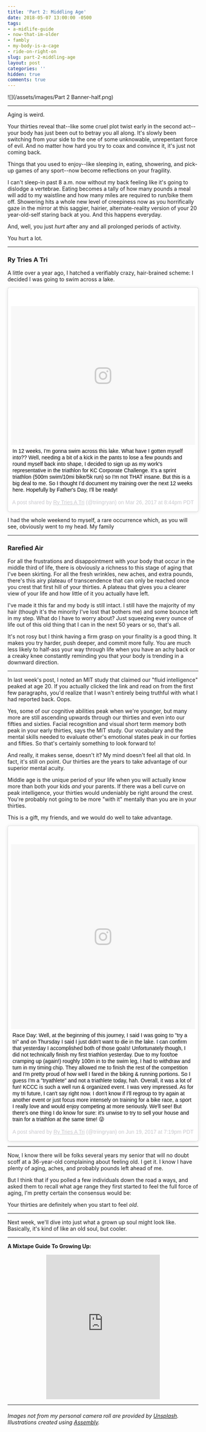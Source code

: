 ```yaml
---
title: 'Part 2: Middling Age'
date: 2018-05-07 13:00:00 -0500
tags:
- a-midlife-guide
- now-that-im-older
- fambly
- my-body-is-a-cage
- ride-on-right-on
slug: part-2-middling-age
layout: post
categories: ''
hidden: true
comments: true
---
```

![](/assets/images/Part 2 Banner-half.png)

---

Aging is weird.

<!-- break -->

Your thirties reveal that--like some cruel plot twist early in the second act--your body has just been out to betray you all along. It's slowly been switching from your side to the one of some unknowable, unrepentant force of evil. And no matter how hard you try to coax and convince it, it's just not coming back.

Things that you used to enjoy--like sleeping in, eating, showering, and pick-up games of any sport--now become reflections on your fragility.

I can't sleep-in past 8 a.m. now without my back feeling like it's going to dislodge a vertebrae. Eating becomes a tally of how many pounds a meal will add to my waistline and how many miles are required to run/bike them off. Showering hits a whole new level of creepiness now as you horrifically gaze in the mirror at this saggier, hairier, alternate-reality version of your 20 year-old-self staring back at you. And this happens everyday.

And, well, you just _hurt_ after any and all prolonged periods of activity.

You hurt a lot.

---

### Ry Tries A Tri

A little over a year ago, I hatched a verifiably crazy, hair-brained scheme: I decided I was going to swim across a lake.

<blockquote class="instagram-media" data-instgrm-captioned data-instgrm-permalink="https://www.instagram.com/p/BSIH7OWF-B4/" data-instgrm-version="8" style=" background:#FFF; border:0; border-radius:3px; box-shadow:0 0 1px 0 rgba(0,0,0,0.5),0 1px 10px 0 rgba(0,0,0,0.15); margin: 1px; max-width:658px; padding:0; width:99.375%; width:-webkit-calc(100% - 2px); width:calc(100% - 2px);"><div style="padding:8px;"> <div style=" background:#F8F8F8; line-height:0; margin-top:40px; padding:37.5% 0; text-align:center; width:100%;"> <div style=" background:url(data:image/png;base64,iVBORw0KGgoAAAANSUhEUgAAACwAAAAsCAMAAAApWqozAAAABGdBTUEAALGPC/xhBQAAAAFzUkdCAK7OHOkAAAAMUExURczMzPf399fX1+bm5mzY9AMAAADiSURBVDjLvZXbEsMgCES5/P8/t9FuRVCRmU73JWlzosgSIIZURCjo/ad+EQJJB4Hv8BFt+IDpQoCx1wjOSBFhh2XssxEIYn3ulI/6MNReE07UIWJEv8UEOWDS88LY97kqyTliJKKtuYBbruAyVh5wOHiXmpi5we58Ek028czwyuQdLKPG1Bkb4NnM+VeAnfHqn1k4+GPT6uGQcvu2h2OVuIf/gWUFyy8OWEpdyZSa3aVCqpVoVvzZZ2VTnn2wU8qzVjDDetO90GSy9mVLqtgYSy231MxrY6I2gGqjrTY0L8fxCxfCBbhWrsYYAAAAAElFTkSuQmCC); display:block; height:44px; margin:0 auto -44px; position:relative; top:-22px; width:44px;"></div></div> <p style=" margin:8px 0 0 0; padding:0 4px;"> <a href="https://www.instagram.com/p/BSIH7OWF-B4/" style=" color:#000; font-family:Arial,sans-serif; font-size:14px; font-style:normal; font-weight:normal; line-height:17px; text-decoration:none; word-wrap:break-word;" target="_blank">In 12 weeks, I'm gonna swim across this lake. What have I gotten myself into?? Well, needing a bit of a kick in the pants to lose a few pounds and round myself back into shape, I decided to sign up as my work's representative in the triathlon for KC Corporate Challenge. It's a sprint triathlon (500m swim/10mi bike/5k run) so I'm not THAT insane. But this is a big deal to me. So I thought I'd document my training over the next 12 weeks here. Hopefully by Father's Day, I'll be ready!</a></p> <p style=" color:#c9c8cd; font-family:Arial,sans-serif; font-size:14px; line-height:17px; margin-bottom:0; margin-top:8px; overflow:hidden; padding:8px 0 7px; text-align:center; text-overflow:ellipsis; white-space:nowrap;">A post shared by <a href="https://www.instagram.com/triingryan/" style=" color:#c9c8cd; font-family:Arial,sans-serif; font-size:14px; font-style:normal; font-weight:normal; line-height:17px;" target="_blank"> Ry Tries A Tri</a> (@triingryan) on <time style=" font-family:Arial,sans-serif; font-size:14px; line-height:17px;" datetime="2017-03-27T03:44:31+00:00">Mar 26, 2017 at 8:44pm PDT</time></p></div></blockquote> <script async defer src="//www.instagram.com/embed.js"></script>

I had the whole weekend to myself, a rare occurrence which, as you will see, obviously went to my head. My family 

---

### Rarefied Air

For all the frustrations and disappointment with your body that occur in the middle third of life, there is obviously a richness to this stage of aging that I've been skirting. For all the fresh wrinkles, new aches, and extra pounds, there's this airy plateau of transcendence that can only be reached once you crest that first hill of your thirties. A plateau that gives you a clearer view of your life and how little of it you actually have left.

I've made it this far and my body is still intact. I still have the majority of my hair (though it's the minority I've lost that bothers me) and some bounce left in my step. What do I have to worry about? Just squeezing every ounce of life out of this old thing that I can in the next 50 years or so, that's all.

It's not rosy but I think having a firm grasp on your finality is a good thing. It makes you try harder, push deeper, and commit more fully. You are much less likely to half-ass your way through life when you have an achy back or a creaky knee constantly reminding you that your body is trending in a downward direction.

---

In last week's post, I noted an MIT study that claimed our "fluid intelligence" peaked at age 20. If you actually clicked the link and read on from the first few paragraphs, you'd realize that I wasn't entirely being truthful with what I had reported back. Oops.

Yes, some of our cognitive abilities peak when we're younger, but many more are still ascending upwards through our thirties and even into our fifties and sixties. Facial recognition and visual short term memory both peak in your early thirties, says the MIT study. Our vocabulary and the mental skills needed to evaluate other's emotional states peak in our forties and fifties. So that's certainly something to look forward to!

And really, it makes sense, doesn't it? My mind doesn't feel all that old. In fact, it's still on point. Our thirties are the years to take advantage of our superior mental acuity.

Middle age is the unique period of your life when you will actually know more than both your kids _and_ your parents. If there was a bell curve on peak intelligence, your thirties would undeniably be right around the crest. You're probably not going to be more "with it" mentally than you are in your thirties.

This is a gift, my friends, and we would do well to take advantage.

<blockquote class="instagram-media" data-instgrm-captioned data-instgrm-permalink="https://www.instagram.com/p/BVi1x_wlhDd/" data-instgrm-version="8" style=" background:#FFF; border:0; border-radius:3px; box-shadow:0 0 1px 0 rgba(0,0,0,0.5),0 1px 10px 0 rgba(0,0,0,0.15); margin: 1px; max-width:658px; padding:0; width:99.375%; width:-webkit-calc(100% - 2px); width:calc(100% - 2px);"><div style="padding:8px;"> <div style=" background:#F8F8F8; line-height:0; margin-top:40px; padding:50% 0; text-align:center; width:100%;"> <div style=" background:url(data:image/png;base64,iVBORw0KGgoAAAANSUhEUgAAACwAAAAsCAMAAAApWqozAAAABGdBTUEAALGPC/xhBQAAAAFzUkdCAK7OHOkAAAAMUExURczMzPf399fX1+bm5mzY9AMAAADiSURBVDjLvZXbEsMgCES5/P8/t9FuRVCRmU73JWlzosgSIIZURCjo/ad+EQJJB4Hv8BFt+IDpQoCx1wjOSBFhh2XssxEIYn3ulI/6MNReE07UIWJEv8UEOWDS88LY97kqyTliJKKtuYBbruAyVh5wOHiXmpi5we58Ek028czwyuQdLKPG1Bkb4NnM+VeAnfHqn1k4+GPT6uGQcvu2h2OVuIf/gWUFyy8OWEpdyZSa3aVCqpVoVvzZZ2VTnn2wU8qzVjDDetO90GSy9mVLqtgYSy231MxrY6I2gGqjrTY0L8fxCxfCBbhWrsYYAAAAAElFTkSuQmCC); display:block; height:44px; margin:0 auto -44px; position:relative; top:-22px; width:44px;"></div></div> <p style=" margin:8px 0 0 0; padding:0 4px;"> <a href="https://www.instagram.com/p/BVi1x_wlhDd/" style=" color:#000; font-family:Arial,sans-serif; font-size:14px; font-style:normal; font-weight:normal; line-height:17px; text-decoration:none; word-wrap:break-word;" target="_blank">Race Day: Well, at the beginning of this journey, I said I was going to &#34;try a tri&#34; and on Thursday I said I just didn&#39;t want to die in the lake. I can confirm that yesterday I accomplished both of those goals! Unfortunately though, I did not technically finish my first triathlon yesterday. Due to my foot/toe cramping up (again!) roughly 100m in to the swim leg, I had to withdraw and turn in my timing chip. They allowed me to finish the rest of the competition and I&#39;m pretty proud of how well I fared in the biking &amp; running portions. So I guess I&#39;m a &#34;tryathlete&#34; and not a triathlete today, hah. Overall, it was a lot of fun! KCCC is such a well run &amp; organized event. I was very impressed. As for my tri future, I can&#39;t say right now. I don&#39;t know if I&#39;ll regroup to try again at another event or just focus more intensely on training for a bike race, a sport I really love and would enjoy competing at more seriously. We&#39;ll see! But there&#39;s one thing I do know for sure: it&#39;s unwise to try to sell your house and train for a triathlon at the same time! 😜</a></p> <p style=" color:#c9c8cd; font-family:Arial,sans-serif; font-size:14px; line-height:17px; margin-bottom:0; margin-top:8px; overflow:hidden; padding:8px 0 7px; text-align:center; text-overflow:ellipsis; white-space:nowrap;">A post shared by <a href="https://www.instagram.com/triingryan/" style=" color:#c9c8cd; font-family:Arial,sans-serif; font-size:14px; font-style:normal; font-weight:normal; line-height:17px;" target="_blank"> Ry Tries A Tri</a> (@triingryan) on <time style=" font-family:Arial,sans-serif; font-size:14px; line-height:17px;" datetime="2017-06-20T02:19:39+00:00">Jun 19, 2017 at 7:19pm PDT</time></p></div></blockquote> <script async defer src="//www.instagram.com/embed.js"></script>

---

Now, I know there will be folks several years my senior that will no doubt scoff at a 36-year-old complaining about feeling old. I get it. I know I have plenty of aging, aches, and probably pounds left ahead of me.

But I think that if you polled a few individuals down the road a ways, and asked them to recall what age range they first started to feel the full force of aging, I'm pretty certain the consensus would be:

Your thirties are definitely when you start to feel _old_.

---

Next week, we'll dive into just what a grown up soul might look like. Basically, it's kind of like an old soul, but cooler.

---

**A Mixtape Guide To Growing Up:**

<center><iframe src="https://open.spotify.com/embed/user/ryanstraits/playlist/3I4nzQhAYsxsko8Cbcj3Oe" width="300" height="380" frameborder="0" allowtransparency="true" allow="encrypted-media"></iframe></center>

---

###### _Images not from my personal camera roll are provided by_ [_Unsplash_](https://unsplash.com/)_. Illustrations created using_ [_Assembly_](http://assemblyapp.co/)_._